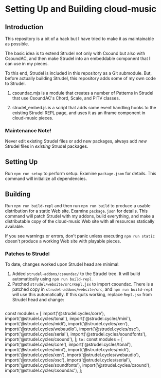 # Setting Up and Building cloud-music

## Introduction

This repository is a bit of a hack but I have tried to make it as maintainable 
as possible.

The basic idea is to extend Strudel not only with Csound but also with 
CsoundAC, and then make Strudel into an embeddable component that I can use in 
my pieces.

To this end, Strudel is included in this repository as a Git submodule. But,  
before actually building Strudel, this repository adds some of my own code to 
Strudel. 

 1. csoundac.mjs is a module that creates a number of Patterns in Strudel that 
    use CsoundAC's Chord, Scale, and PITV classes.
    
 2. strudel_embed.js is a script that adds some event handling hooks to the 
    existing Strudel REPL page, and uses it as an iframe component in 
    cloud-music pieces.

### Maintenance Note!

Never edit existing Strudel files or add new packages, always add _new_ Strudel 
files in _existing_ Strudel packages.

## Setting Up

Run `npm run setup` to perform setup. Examine `package.json` for details. This 
command will initialize all dependencies. 

## Building

Run `npm run build-repl` and then run `npm run build` to produce a usable 
distribution for a static Web site. Examine `package.json` for details. This 
command will patch Strudel with my addons, build everything, and make a 
distributable copy of the cloud-music Web site with all resources statically 
available. 

If you see warnings or errors, don't panic unless executing `npm run static` 
doesn't produce a working Web site with playable pieces.

### Patches to Strudel

To date, changes worked upon Strudel head are minimal:

 1. Added `strudel-addons/csoundac/` to the Strudel tree. It will build 
    automatically using `npm run build-repl`.
 2. Patched `strudel/website/src/Repl.jsx` to import csoundac. There is a patched 
    copy in `strudel-addons/website/src`, and `npm run build-repl` will use this
    automatically. If this quits working, replace `Repl.jsx` from 
    Strudel head and change:
    ```
const modules = [
  import('@strudel.cycles/core'),
  import('@strudel.cycles/tonal'),
  import('@strudel.cycles/mini'),
  import('@strudel.cycles/midi'),
  import('@strudel.cycles/xen'),
  import('@strudel.cycles/webaudio'),
  import('@strudel.cycles/osc'),
  import('@strudel.cycles/serial'),
  import('@strudel.cycles/soundfonts'),
  import('@strudel.cycles/csound'),
];
    ```
    to:
    ```
const modules = [
  import('@strudel.cycles/core'),
  import('@strudel.cycles/tonal'),
  import('@strudel.cycles/mini'),
  import('@strudel.cycles/midi'),
  import('@strudel.cycles/xen'),
  import('@strudel.cycles/webaudio'),
  import('@strudel.cycles/osc'),
  import('@strudel.cycles/serial'),
  import('@strudel.cycles/soundfonts'),
  import('@strudel.cycles/csound'),
  import('@strudel.cycles/csoundac'),
];
   ```